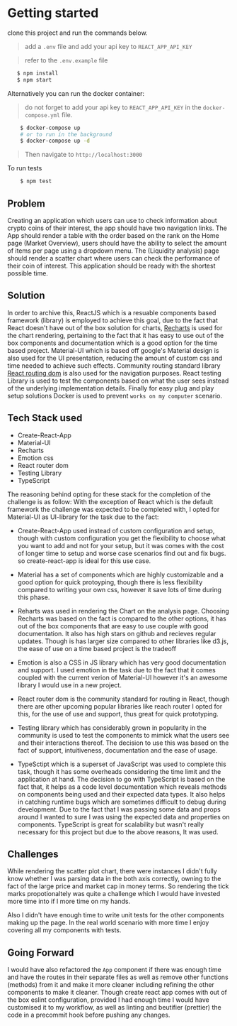 # Getting started

clone this project and run the commands below.

> add a `.env` file and add your api key to `REACT_APP_API_KEY`

> refer to the `.env.example` file

```sh
   $ npm install
   $ npm start
```

Alternatively you can run the docker container:

> do not forget to add your api key to `REACT_APP_API_KEY` in the `docker-compose.yml` file.

```sh
    $ docker-compose up
    # or to run in the background
    $ docker-compose up -d
```

> Then navigate to `http://localhost:3000`

To run tests

```sh
    $ npm test
```

## Problem

Creating an application which users can use to check information about crypto coins
of their interest, the app should have two navigation links. The App should render
a table with the order based on the rank on the Home page (Market Overview),
users should have the ability to select the amount of items per page using a dropdown
menu. The (Liquidity analysis) page should render a scatter chart where users can check
the performance of their coin of interest. This application should be ready with the shortest
possible time.

## Solution

In order to archive this, ReactJS which is a resuable components based framework (library)
is employed to achieve this goal, due to the fact that React doesn't have out of the box
solution for charts, [Recharts]('https://recharts.org/en-US) is used for the chart rendering,
pertaining to the fact that it has easy to use out of the box components and documentation which
is a good option for the time based project.
Material-UI which is based off google's Material design is also used for the UI presentation,
reducing the amount of custom css and time needed to achieve such effects. Community routing
standard library [React routing dom]('https://reactrouter.com/') is also used for the navigation
purposes. React testing Library is used to test the components based on what the user sees instead
of the underlying implementation details. Finally for easy plug and play setup solutions Docker is
used to prevent `works on my computer` scenario.

## Tech Stack used

- Create-React-App
- Material-UI
- Recharts
- Emotion css
- React router dom
- Testing Library
- TypeScript

The reasoning behind opting for these stack for the completion of the challenge is as follow:
With the exception of React which is the default framework the challenge was expected to be
completed with, I opted for Material-UI as UI-library for the task due to the fact:

- Create-React-App used instead of custom configuration and setup, though with custom
  configuration you get the flexibility to choose what you want to add and not for your
  setup, but it was comes with the cost of longer time to setup and worse case scenarios
  find out and fix bugs. so create-react-app is ideal for this use case.

- Material has a set of components which are highly customizable and a good option
  for quick protoyping, though there is less flexibility compared to writing your
  own css, however it save lots of time during this phase.

- Reharts was used in rendering the Chart on the analysis page. Choosing Recharts was
  based on the fact is compared to the other options, it has out of the box components
  that are easy to use couple with good documentation. It also has high stars on github
  and recieves regular updates. Though is has larger size compared to other libraries
  like d3.js, the ease of use on a time based project is the tradeoff

- Emotion is also a CSS in JS library which has very good documentation and support. I used
  emotion in the task due to the fact that it comes coupled with the current verion of Material-UI
  however it's an awesome library I would use in a new project.

- React router dom is the community standard for routing in React, though there are other upcoming
  popular libraries like reach router I opted for this, for the use of use and support, thus great
  for quick prototyping.

- Testing library which has considerably grown in popularity in the community is used to
  test the components to mimick what the users see and their interactions thereof. The decision
  to use this was based on the fact of support, intuitiveness, documentation and the ease of usage.

- TypeSctipt which is a superset of JavaScript was used to complete this task, though it
  has some overheads considering the time limit and the application at hand. The decision
  to go with TypeScript is based on the fact that, it helps as a code level documentation
  which reveals methods on components being used and their expected data types. It also helps
  in catching runtime bugs which are sometimes difficult to debug during development. Due to
  the fact that I was passing some data and props around I wanted to sure I was using the
  expected data and properties on components. TypeScript is great for scalability but wasn't
  really necessary for this project but due to the above reasons, It was used.

## Challenges

While rendering the scatter plot chart, there were instances I didn't fully
know whether I was parsing data in the both axis correctly, owning to the
fact of the large price and market cap in money terms. So rendering the
tick marks propotionaltely was quite a challenge which I would have invested
more time into if I more time on my hands.

Also I didn't have enough time to write unit tests for the other components
making up the page. In the real world scenario with more time I enjoy covering
all my components with tests.

## Going Forward

I would have also refactored the `App` component if there was enough time and
have the routes in their separate files as well as remove other functions (methods)
from it and make it more cleaner including refining the other components to make it
cleaner.
Though create react app comes with out of the box eslint configuration, provided I had
enough time I would have customised it to my workflow, as well as linting and beutifier (prettier) the code in
a precommit hook before pushing any changes.
